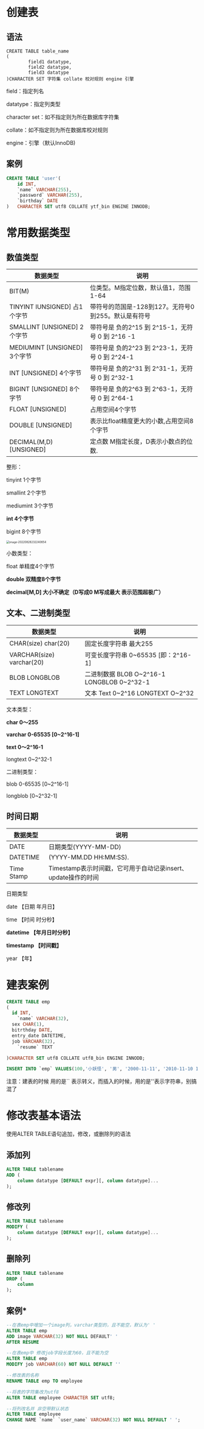 # 创建表

## 语法

```
CREATE TABLE table_name
(
		field1 datatype,
		field2 datatype,
		field3 datatype
)CHARACTER SET 字符集 collate 校对规则 engine 引擎
```

field：指定列名

datatype：指定列类型

character set：如不指定则为所在数据库字符集

collate：如不指定则为所在数据库校对规则

engine：引擎（默认InnoDB)



## 案例

```SQL
CREATE TABLE 'user'(
	id INT,
	`name` VARCHAR(255),
	`password` VARCHAR(255),
	`birthday` DATE
)	CHARACTER SET utf8 COLLATE ytf_bin ENGINE INNODB;

```



# 常用数据类型

## 数值类型

| 数据类型                     | 说明                                                |
| ---------------------------- | --------------------------------------------------- |
| BIT(M)                       | 位类型。M指定位数，默认值1，范围1-64                |
| TINYINT IUNSIGNED] 占1个字节 | 带符号的范国是-128到127。无符号0到255。默认是有符号 |
| SMALLINT [UNSIGNED] 2个字节  | 带符号是 负的2^15 到 2^15-1，无符号 0 到 2^16 -1    |
| MEDIUMINT [UNSIGNED] 3个字节 | 带符号是 负的2^23 到 2^23-1，无符号 0 到 2^24-1     |
| INT [UNSIGNED] 4个字节       | 带符号是 负的2^31 到 2^31-1，无符号 0 到 2^32-1     |
| BIGINT [UNSIGNED] 8个字节    | 带符号是 负的2^63 到 2^63-1，无符号 0 到 2^64-1     |
| FLOAT [UNSIGNED]             | 占用空间4个字节                                     |
| DOUBLE [UNSIGNED]            | 表示比float精度更大的小数,占用空间8个字节           |
| DECIMAL(M,D) [UNSIGNED]      | 定点数 M指定长度，D表示小数点的位数.                |

整形：

tinyint 1个字节

smallint 2个字节

mediumint 3个字节

**int 4个字节**

bigint 8个字节

<img src="picture/image-20220828232240654.png" alt="image-20220828232240654" style="zoom:50%;" />

小数类型：

float 单精度4个字节

**double 双精度8个字节**

**decimal[M,D] 大小不确定（D写成0 M写成最大 表示范围超极广）**





## 文本、二进制类型

| 数据类型                  | 说明                                       |
| ------------------------- | ------------------------------------------ |
| CHAR(size) char(20)       | 固定长度字符串 最大255                     |
| VARCHAR(size) varchar(20) | 可变长度字符串 0~65535 [即：2^16-1]        |
| BLOB LONGBLOB             | 二进制数据 BLOB O~2^16-1 LONGBLOB 0~2^32-1 |
| TEXT LONGTEXT             | 文本 Text 0~2^16 LONGTEXT O~2^32           |

文本类型：

**char 0～255**

**varchar 0-65535 [0~2^16-1]**

**text 0～2^16-1**

longtext 0~2^32-1



二进制类型：

blob 0-65535 [0~2^16-1]

longblob [0~2^32-1]



## 时间日期

| 数据类型   | 说明                                                         |
| ---------- | ------------------------------------------------------------ |
| DATE       | 日期类型(YYYY-MM-DD)                                         |
| DATETIME   | (YYYY-MM.DD HH:MM:SS).                                       |
| Time Stamp | Timestamp表示时间戳，它可用于自动记录insert、update操作的时间 |

日期类型

date 【日期 年月日】

time 【时间 时分秒】

**datetime 【年月日时分秒】**

**timestamp 【时间戳】**

year 【年】



# 建表案例

```sql
CREATE TABLE emp
(
  id INT,
	`name` VARCHAR(32),
  sex CHAR(1),
  bitrthday DATE,
  entry_date DATETIME,
  job VARCHAR(32),
	`resume` TEXT

)CHARACTER SET utf8 COLLATE utf8_bin ENGINE INNODB;

INSERT INTO `emp` VALUES(100,'小妖怪', '男', '2000-11-11', '2010-11-10 11:11:11', '巡山的', 3000, '大王叫我来巡山');

```



注意：建表的时候 用的是`` 表示转义，而插入的时候，用的是''表示字符串，别搞混了



# 修改表基本语法

使用ALTER TABLE语句追加，修改，或删除列的语法

## 添加列

```sql
ALTER TABLE tablename
ADD (
	column datatype [DEFAULT expr][, column datatype]...
);
```



## 修改列

```SQL
ALTER TABLE tablename
MODIFY (
	column datatype [DEFAULT expr][, column datatype]...
);
```



## 删除列

```SQL
ALTER TABLE tablename
DROP (
	column
);
```



## 案例* 

```sql
--在表emp中增加一个image列，varchar类型的，且不能空，默认为' '
ALTER TABLE emp 
ADD image VARCHAR(32) NOT NULL DEFAULT' '
AFTER RESUME

--在表emp中 修改job字段长度为60，且不能为空
ALTER TABLE emp 
MODIFY job VARCHAR(60) NOT NULL DEFAULT '' 

--修改表的名称
RENAME TABLE emp TO employee

--将表的字符集改为utf8
ALTER TABLE employee CHARACTER SET utf8;

--将列改名并 非空带默认状态
ALTER TABLE employee 
CHANGE NAME `name` `user_name` VARCHAR(32) NOT NULL DEFAULT ' ';

```

